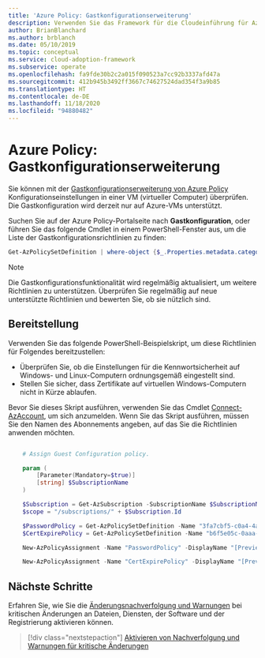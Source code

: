 ```yaml
---
title: 'Azure Policy: Gastkonfigurationserweiterung'
description: Verwenden Sie das Framework für die Cloudeinführung für Azure, um zu erfahren, wie Sie mit der Erweiterung für die Gastkonfiguration von Azure Policy Konfigurationseinstellungen eines virtuellen Azure-Computers überprüfen.
author: BrianBlanchard
ms.author: brblanch
ms.date: 05/10/2019
ms.topic: conceptual
ms.service: cloud-adoption-framework
ms.subservice: operate
ms.openlocfilehash: fa9fde30b2c2a015f090523a7cc92b3337afd47a
ms.sourcegitcommit: 412b945b3492ff3667c74627524dad354f3a9b85
ms.translationtype: HT
ms.contentlocale: de-DE
ms.lasthandoff: 11/18/2020
ms.locfileid: "94880482"
---
```

# <a name="azure-policy-guest-configuration-extension"></a>Azure Policy: Gastkonfigurationserweiterung

Sie können mit der [Gastkonfigurationserweiterung von Azure Policy](/azure/governance/policy/concepts/guest-configuration) Konfigurationseinstellungen in einer VM (virtueller Computer) überprüfen. Die Gastkonfiguration wird derzeit nur auf Azure-VMs unterstützt.

Suchen Sie auf der Azure Policy-Portalseite nach **Gastkonfiguration**, oder führen Sie das folgende Cmdlet in einem PowerShell-Fenster aus, um die Liste der Gastkonfigurationsrichtlinien zu finden:

```powershell
Get-AzPolicySetDefinition | where-object {$_.Properties.metadata.category -eq "Guest Configuration"}
```

> [!NOTE]
> Die Gastkonfigurationsfunktionalität wird regelmäßig aktualisiert, um weitere Richtlinien zu unterstützen. Überprüfen Sie regelmäßig auf neue unterstützte Richtlinien und bewerten Sie, ob sie nützlich sind.

## <a name="deployment"></a>Bereitstellung

Verwenden Sie das folgende PowerShell-Beispielskript, um diese Richtlinien für Folgendes bereitzustellen:

- Überprüfen Sie, ob die Einstellungen für die Kennwortsicherheit auf Windows- und Linux-Computern ordnungsgemäß eingestellt sind.
- Stellen Sie sicher, dass Zertifikate auf virtuellen Windows-Computern nicht in Kürze ablaufen.

 Bevor Sie dieses Skript ausführen, verwenden Sie das Cmdlet [Connect-AzAccount](/powershell/module/az.accounts/connect-azaccount?view=azps-2.1.0), um sich anzumelden. Wenn Sie das Skript ausführen, müssen Sie den Namen des Abonnements angeben, auf das Sie die Richtlinien anwenden möchten.

```powershell

    # Assign Guest Configuration policy.

    param (
        [Parameter(Mandatory=$true)]
        [string] $SubscriptionName
    )

    $Subscription = Get-AzSubscription -SubscriptionName $SubscriptionName
    $scope = "/subscriptions/" + $Subscription.Id

    $PasswordPolicy = Get-AzPolicySetDefinition -Name "3fa7cbf5-c0a4-4a59-85a5-cca4d996d5a6"
    $CertExpirePolicy = Get-AzPolicySetDefinition -Name "b6f5e05c-0aaa-4337-8dd4-357c399d12ae"

    New-AzPolicyAssignment -Name "PasswordPolicy" -DisplayName "[Preview]: Audit that password security settings are set correctly inside Linux and Windows machines" -Scope $scope -PolicySetDefinition $PasswordPolicy -AssignIdentity -Location eastus

    New-AzPolicyAssignment -Name "CertExpirePolicy" -DisplayName "[Preview]: Audit that certificates are not expiring on Windows VMs" -Scope $scope -PolicySetDefinition $CertExpirePolicy -AssignIdentity -Location eastus

```

## <a name="next-steps"></a>Nächste Schritte

Erfahren Sie, wie Sie die [Änderungsnachverfolgung und Warnungen](./enable-tracking-alerting.md) bei kritischen Änderungen an Dateien, Diensten, der Software und der Registrierung aktivieren können.

> [!div class="nextstepaction"]
> [Aktivieren von Nachverfolgung und Warnungen für kritische Änderungen](./enable-tracking-alerting.md)
